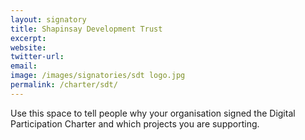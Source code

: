 ```yaml
---
layout: signatory
title: Shapinsay Development Trust
excerpt: 
website: 
twitter-url:
email: 
image: /images/signatories/sdt logo.jpg
permalink: /charter/sdt/
---
```


Use this space to tell people why your organisation signed the Digital Participation Charter and which projects you are supporting.
